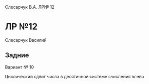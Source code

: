 Слесарчук В.А. ЛР№ 12

# ЛР №12

Слесарчук Василий

## Задние
Вариант № 10

Циклический сдвиг числа в десятичной системе счисления влево
